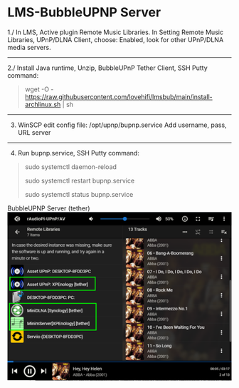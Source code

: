 # LMS-BubbleUPNP Server

1./ In LMS, Active plugin Remote Music Libraries.
In Setting Remote Music Libraries, UPnP/DLNA Client, choose: Enabled, look for other UPnP/DLNA media servers.
> 
------------------------
2./ Install Java runtime, Unzip, BubbleUPnP Tether Client, SSH Putty command:
> wget -O - https://raw.githubusercontent.com/lovehifi/lmsbub/main/install-archlinux.sh | sh
>
------------------------
3. WinSCP edit config file: /opt/upnp/bupnp.service
Add username, pass, URL server

------------------------
4. Run bupnp.service, SSH Putty command:
>
> sudo systemctl daemon-reload
>
> sudo systemctl restart bupnp.service
>
> sudo systemctl status bupnp.service
>

BubbleUPNP Server (tether)
![Screenshot](Screenshot.png)
